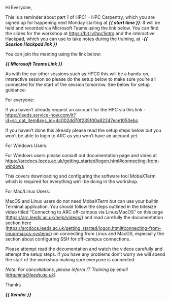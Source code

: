 Hi Everyone,

This is a reminder about part 1 of HPC1 – HPC Carpentry, which you are signed up for happening next Monday starting at ***{{ start time }}***. It will be held and recorded via Microsoft Teams using the link below. You can find the slides for the workshop at https://bit.ly/hpc1intro and the interactive Hackpad, which you can use to take notes during the training, at -***{{ Session Hackpad link }}***

You can join the meeting using the link below:

***{{ Microsoft Teams Link }}***

As with the our other sessions such as HPC0 this will be a hands-on, interactive session so please do the setup below to make sure you’re all connected for the start of the session tomorrow. See below for setup guidance:

For everyone:

If you haven’t already request an account for the HPC via this link - https://leeds.service-now.com/it?id=sc_cat_item&sys_id=4c002dd70f235f00a82247ece1050ebc 

If you haven’t done this already please read the setup steps below but you won’t be able to login to ARC as you won’t have an account yet.

For Windows Users:

For Windows users please consult out documentation page and video at https://arcdocs.leeds.ac.uk/getting_started/logon.html#connecting-from-windows 

This covers downloading and configuring the software tool MobaXTerm which is required for everything we’ll be doing in the workshop.

For Mac/Linux Users:

MacOS and Linux users do not need MobaXTerm but can use your builtin Terminal application. You should follow the steps outlined in the bitesize video titled “Connecting to ARC off-campus via Linux/MacOS” on this page (https://arc.leeds.ac.uk/help/videos/) and read carefully the documentation section here (https://arcdocs.leeds.ac.uk/getting_started/logon.html#connecting-from-linux-macos-systems) on connecting from Linux and MacOS, especially the section about configuring SSH for off-campus connections.

Please attempt read the documentation and watch the videos carefully and attempt the setup steps. If you have any problems don’t worry we will spend the start of the workshop making sure everyone is connected.

*Note: For cancellations, please inform IT Training by email (ittraining@leeds.ac.uk).*

Thanks

***{{ Sender }}***
